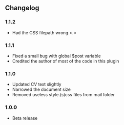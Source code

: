## Changelog

### 1.1.2
* Had the CSS filepath wrong >.<  

### 1.1.1
* Fixed a small bug with global $post variable
* Credited the author of most of the code in this plugin

### 1.1.0
* Updated CV text slightly
* Narrowed the document size
* Removed useless style.(s)css files from mail folder

### 1.0.0
* Beta release